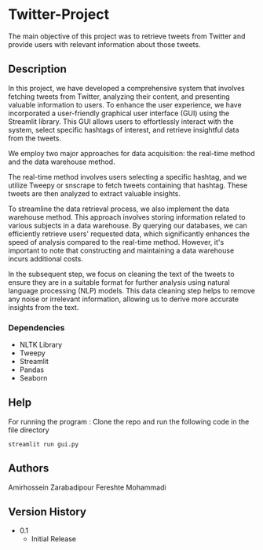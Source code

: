 # Twitter-Project

The main objective of this project was to retrieve tweets from Twitter and provide users with relevant information about those tweets. 

## Description
In this project, we have developed a comprehensive system that involves fetching tweets from Twitter, analyzing their content, and presenting valuable information to users. To enhance the user experience, we have incorporated a user-friendly graphical user interface (GUI) using the Streamlit library. This GUI allows users to effortlessly interact with the system, select specific hashtags of interest, and retrieve insightful data from the tweets. 

We employ two major approaches for data acquisition: the real-time method and the data warehouse method. 

The real-time method involves users selecting a specific hashtag, and we utilize Tweepy or snscrape to fetch tweets containing that hashtag. These tweets are then analyzed to extract valuable insights.

To streamline the data retrieval process, we also implement the data warehouse method. This approach involves storing information related to various subjects in a data warehouse. By querying our databases, we can efficiently retrieve users' requested data, which significantly enhances the speed of analysis compared to the real-time method. However, it's important to note that constructing and maintaining a data warehouse incurs additional costs.

In the subsequent step, we focus on cleaning the text of the tweets to ensure they are in a suitable format for further analysis using natural language processing (NLP) models. This data cleaning step helps to remove any noise or irrelevant information, allowing us to derive more accurate insights from the text.


### Dependencies

* NLTK Library
* Tweepy
* Streamlit
* Pandas
* Seaborn

## Help

For running the program : 
Clone the repo and run the following code in the file directory
```
streamlit run gui.py
```

## Authors

Amirhossein Zarabadipour
Fereshte Mohammadi



## Version History

* 0.1
    * Initial Release
